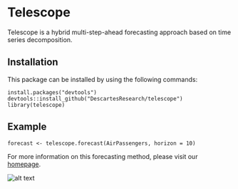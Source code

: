 # Telescope 
Telescope is a hybrid multi-step-ahead forecasting approach based on time series decomposition.

## Installation
This package can be installed by using the following commands:

`install.packages("devtools")` <br />
`devtools::install_github("DescartesResearch/telescope")` <br />
`library(telescope)`

## Example
`forecast <- telescope.forecast(AirPassengers, horizon = 10)`

For more information on this forecasting method, please visit our [homepage](http://descartes.tools/telescope).

![alt text](https://se.informatik.uni-wuerzburg.de/fileadmin/_processed_/7/3/csm_Telescope_982b20e78b.png "Telescope")
